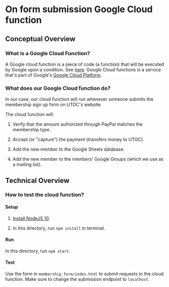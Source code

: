 # On form submission Google Cloud function

## Conceptual Overview

### What is a Google Cloud Function?

A Google cloud function is a piece of code (a function) that will be executed by Google upon a condition.
See [here](https://cloud.google.com/functions/docs/concepts/overview).
Google Cloud functions is a service that's part of Google's [Google Cloud Platform](https://cloud.google.com/).

### What does our Google Cloud function do?

In our case, our cloud function will run whenever someone submits the membership sign up form on UTOC's website.

The cloud function will:

1. Verify that the amount authorized through PayPal matches the membership type.

2. Accept (or "capture") the payment (transfers money to UTOC).

3. Add the new member to the Google Sheets database.

4. Add the new member to the members' Google Groups (which we use as a mailing list).

## Technical Overview

### How to test the cloud function?

#### Setup

1. [Install NodeJS 10](https://nodejs.org/en/download/).

2. In this directory, run `npm install` in terminal.

#### Run

In this directory, run `npm start`.

#### Test

Use the form in `membership_form/index.html` to submit requests to the cloud function.
Make sure to change the submission endpoint to `localhost`.
